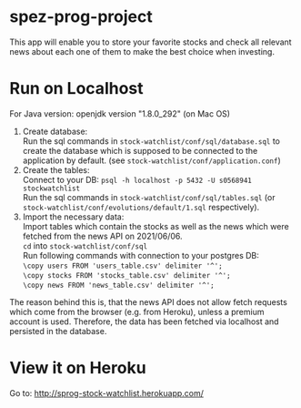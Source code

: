 # spez-prog-project

This app will enable you to store your favorite stocks and check all relevant news about each one of them to make the best choice when investing.

# Run on Localhost
For Java version: openjdk version "1.8.0_292" (on Mac OS)<br>

1) Create database:<br>
Run the sql commands in `stock-watchlist/conf/sql/database.sql` to create the database which is supposed to be connected to the application by default. (see `stock-watchlist/conf/application.conf`)<br>
2) Create the tables:<br>
Connect to your DB: `psql -h localhost -p 5432 -U s0568941 stockwatchlist` <br>
Run the sql commands in `stock-watchlist/conf/sql/tables.sql` (or `stock-watchlist/conf/evolutions/default/1.sql` respectively).<br>
3) Import the necessary data:<br>
Import tables which contain the stocks as well as the news which were fetched from the news API on 2021/06/06. <br>
`cd` into `stock-watchlist/conf/sql`<br>
Run following commands with connection to your postgres DB:<br>
 `\copy users FROM 'users_table.csv' delimiter '^';`<br>
 `\copy stocks FROM 'stocks_table.csv' delimiter '^';`<br>
 `\copy news FROM 'news_table.csv' delimiter '^';`<br>

The reason behind this is, that the news API does not allow fetch requests which come from the browser (e.g. from Heroku), unless a premium account is used. Therefore, the data has been fetched via localhost and persisted in the database.<br>

# View it on Heroku

Go to: http://sprog-stock-watchlist.herokuapp.com/
